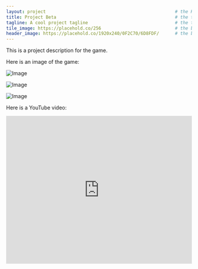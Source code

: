 ```yaml
---
layout: project                                                 # the HTML layout to use for the project page
title: Project Beta                                             # the title of the project
tagline: A cool project tagline                                 # the tagline in the tile
tile_image: https://placehold.co/256                            # the background image of the tile
header_image: https://placehold.co/1920x240/0F2C70/6D8FDF/      # the background image of the header (height: 240px)
---
```


This is a project description for the game.

Here is an image of the game:

![Image](https://placehold.co/1920x1080)

![Image](https://placehold.co/1920x1080)

![Image](https://placehold.co/1920x1080)

Here is a YouTube video:

<iframe width="100%" height="400px" src="http://www.youtube.com/embed/jfKfPfyJRdk" frameborder="0" allowfullscreen></iframe>